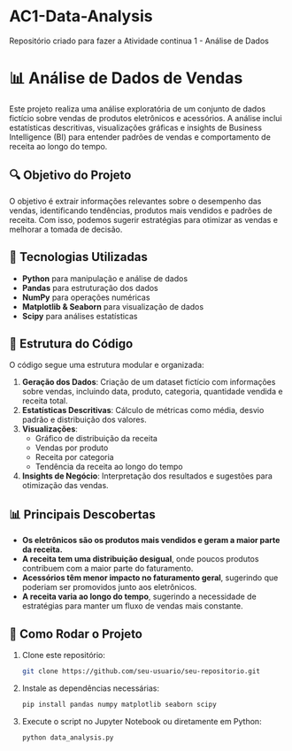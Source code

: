 # AC1-Data-Analysis
Repositório criado para fazer a Atividade continua 1 - Análise de Dados
# 📊 Análise de Dados de Vendas

Este projeto realiza uma análise exploratória de um conjunto de dados fictício sobre vendas de produtos eletrônicos e acessórios. A análise inclui estatísticas descritivas, visualizações gráficas e insights de Business Intelligence (BI) para entender padrões de vendas e comportamento de receita ao longo do tempo.

## 🔍 Objetivo do Projeto
O objetivo é extrair informações relevantes sobre o desempenho das vendas, identificando tendências, produtos mais vendidos e padrões de receita. Com isso, podemos sugerir estratégias para otimizar as vendas e melhorar a tomada de decisão.

## 📌 Tecnologias Utilizadas
- **Python** para manipulação e análise de dados
- **Pandas** para estruturação dos dados
- **NumPy** para operações numéricas
- **Matplotlib & Seaborn** para visualização de dados
- **Scipy** para análises estatísticas

## 📂 Estrutura do Código
O código segue uma estrutura modular e organizada:

1. **Geração dos Dados**: Criação de um dataset fictício com informações sobre vendas, incluindo data, produto, categoria, quantidade vendida e receita total.
2. **Estatísticas Descritivas**: Cálculo de métricas como média, desvio padrão e distribuição dos valores.
3. **Visualizações**:
   - Gráfico de distribuição da receita
   - Vendas por produto
   - Receita por categoria
   - Tendência da receita ao longo do tempo
4. **Insights de Negócio**: Interpretação dos resultados e sugestões para otimização das vendas.

## 📊 Principais Descobertas
- **Os eletrônicos são os produtos mais vendidos e geram a maior parte da receita.**
- **A receita tem uma distribuição desigual**, onde poucos produtos contribuem com a maior parte do faturamento.
- **Acessórios têm menor impacto no faturamento geral**, sugerindo que poderiam ser promovidos junto aos eletrônicos.
- **A receita varia ao longo do tempo**, sugerindo a necessidade de estratégias para manter um fluxo de vendas mais constante.

## 🚀 Como Rodar o Projeto
1. Clone este repositório:
   ```bash
   git clone https://github.com/seu-usuario/seu-repositorio.git
   ```
2. Instale as dependências necessárias:
   ```bash
   pip install pandas numpy matplotlib seaborn scipy
   ```
3. Execute o script no Jupyter Notebook ou diretamente em Python:
   ```bash
   python data_analysis.py
   ```




